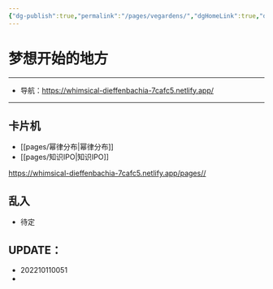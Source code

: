 ```yaml
---
{"dg-publish":true,"permalink":"/pages/vegardens/","dgHomeLink":true,"dgPassFrontmatter":false}
---
```




# 梦想开始的地方
---
- 导航：https://whimsical-dieffenbachia-7cafc5.netlify.app/
---

## 卡片机
 
- [[pages/幂律分布|幂律分布]]
- [[pages/知识IPO|知识IPO]]

https://whimsical-dieffenbachia-7cafc5.netlify.app/pages//

## 乱入
- 待定



UPDATE：
--- 
- 202210110051
- 